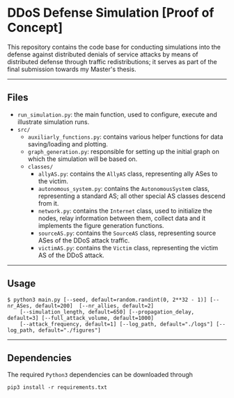 # DDoS Defense Simulation [Proof of Concept]

This repository contains the code base for conducting simulations into the defense against distributed denials of service attacks by means of distributed defense through traffic redistributions; it serves as part of the final submission towards my Master's thesis.

---
## Files

* `run_simulation.py`: the main function, used to configure, execute and illustrate simulation runs.
* `src/`
	* `auxiliarly_functions.py`: contains various helper functions for data saving/loading and plotting.
	* `graph_generation.py`: responsible for setting up the initial graph on which the simulation will be based on.
	* `classes/`
		* `allyAS.py`: contains the `AllyAS` class, representing ally ASes to the victim.
		* `autonomous_system.py`: contains the `AutonomousSystem` class, representing a standard AS; all other
			special AS classes descend from it.
		* `network.py`: contains the `Internet` class, used to initialize the nodes, relay information between
			them, collect data and it implements the figure generation functions.
		* `sourceAS.py`: contains the `SourceAS` class, representing source ASes of the DDoS attack traffic.
		* `victimAS.py`: contains the `Victim` class, representing the victim AS of the DDoS attack.

---
## Usage
```
$ python3 main.py [--seed, default=random.randint(0, 2**32 - 1)] [--nr_ASes, default=200]  [--nr_allies, default=2] 
	[--simulation_length, default=650] [--propagation_delay, default=3] [--full_attack_volume, default=1000]
	[--attack_frequency, default=1] [--log_path, default="./logs"] [--log_path, default="./figures"]
```

---
## Dependencies
The required `Python3` dependencies can be downloaded through
```
pip3 install -r requirements.txt
```